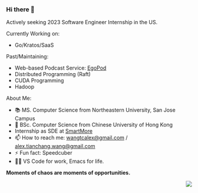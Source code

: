 ### Hi there 👋

<!--
**chang2000/chang2000** is a ✨ _special_ ✨ repository because its `README.md` (this file) appears on your GitHub profile.


-->
Actively seeking 2023 Software Engineer Internship in the US.

Currently Working on:
- Go/Kratos/SaaS

Past/Maintaining:
- Web-based Podcast Service: [EgoPod](http://www.egopod.xyz)
- Distributed Programming (Raft)
- CUDA Programming
- Hadoop


About Me:
- 📚 MS. Computer Science from Northeastern University, San Jose Campus
- 🔭 BSc. Computer Science from Chinese University of Hong Kong
- Internship as SDE at [SmartMore](https://en.smartmore.com/)
- 📫 How to reach me: wangtcalex@gmail.com / alex.tianchang.wang@gmail.com
- ⚡ Fun fact: Speedcuber
- 👨‍💻 VS Code for work, Emacs for life.

**Moments of chaos are moments of opportunities.**


<a href="#">
    <img align="right" src="https://github-readme-stats.vercel.app/api?username=chang2000&show_icons=true">
</a>
